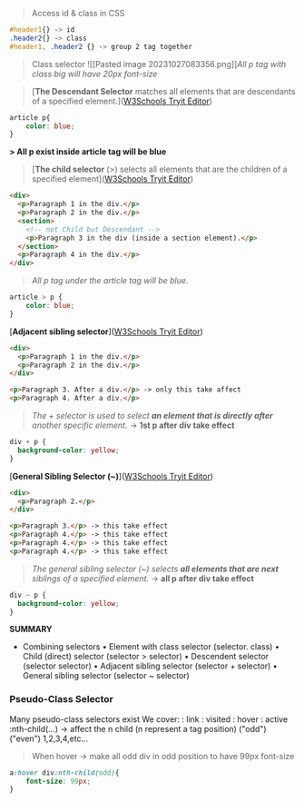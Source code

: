 
> Access id & class in CSS
```css
#header1{} -> id
.header2{} -> class
#header1, .header2 {} -> group 2 tag together
```


> Class selector
![[Pasted image 20231027083356.png]]*All p tag with class big will have 20px font-size* 


> [**The Descendant Selector** matches all elements that are descendants of a specified element.]([W3Schools Tryit Editor](https://www.w3schools.com/Css/tryit.asp?filename=trycss_sel_element_element))
```css
article p{
	color: blue;
}
```
**> All p exist inside article tag will be blue**


> [**The child selector** (>) selects all elements that are the children of a specified element]([W3Schools Tryit Editor](https://www.w3schools.com/Css/tryit.asp?filename=trycss_sel_element_gt)) 
```html
<div>
  <p>Paragraph 1 in the div.</p>
  <p>Paragraph 2 in the div.</p>
  <section>
    <!-- not Child but Descendant -->
    <p>Paragraph 3 in the div (inside a section element).</p>
  </section>
  <p>Paragraph 4 in the div.</p>
</div>
```
> *All p tag under the article tag will be blue*.
```css
article > p {
	color: blue;
}
```


[**Adjacent sibling selector**]([W3Schools Tryit Editor](https://www.w3schools.com/Css/tryit.asp?filename=trycss_sel_element_pluss))
```html
<div>
  <p>Paragraph 1 in the div.</p>
  <p>Paragraph 2 in the div.</p>
</div>

<p>Paragraph 3. After a div.</p> -> only this take affect 
<p>Paragraph 4. After a div.</p>
```
> *The + selector is used to select **an element that is directly after** another specific element.* -> **1st p after div take effect**
```css
div + p {
  background-color: yellow;
}
```

[**General Sibling Selector (~)**]([W3Schools Tryit Editor](https://www.w3schools.com/Css/tryit.asp?filename=trycss_sel_element_tilde))
```html
<div>
  <p>Paragraph 2.</p>
</div>

<p>Paragraph 3.</p> -> this take effect
<p>Paragraph 4.</p> -> this take effect
<p>Paragraph 4.</p> -> this take effect
<p>Paragraph 4.</p> -> this take effect
```
> *The general sibling selector (~) selects **all elements that are next** siblings of a specified element.* -> **all p after div take effect**

```css
div ~ p {
  background-color: yellow; 
}
```

**SUMMARY**
+ Combining selectors
	• Element with class selector (selector. class)
	• Child (direct) selector (selector > selector)
	• Descendent selector (selector selector)
	• Adjacent sibling selector (selector + selector)
	• General sibling selector (selector ~ selector)

### Pseudo-Class Selector
Many pseudo-class selectors exist
We cover:
	: link
	: visited
	: hover
	: active
	:nth-child(...) -> affect the n child (n represent a tag position)
		("odd")
		("even")
		1,2,3,4,etc...
> When hover -> make all odd div in odd position to have 99px font-size 
```css
a:hover div:nth-child(odd){
	font-size: 99px; 
}
```

